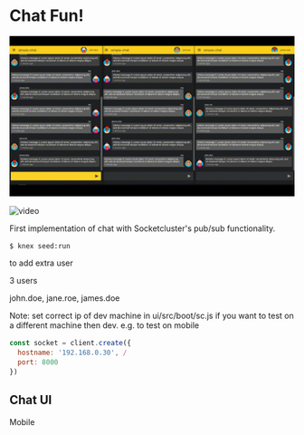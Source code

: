 # Chat Fun!

<!-- ![caption](https://github.com/johancoppens/simple-chat/blob/master/doc/assets/simple-chat.mp4?raw=true) -->

![video](assets/simple-chat.gif)

![video](assets/simple-chat.apng)

First implementation of chat with Socketcluster's pub/sub functionality.

```
$ knex seed:run
```
to add extra user

3 users

john.doe, jane.roe, james.doe

Note: set correct ip of dev machine in ui/src/boot/sc.js if you want to test on a different machine then dev. e.g. to test on mobile

```js
const socket = client.create({
  hostname: '192.168.0.30', /
  port: 8000
})


```

## Chat UI

Mobile
